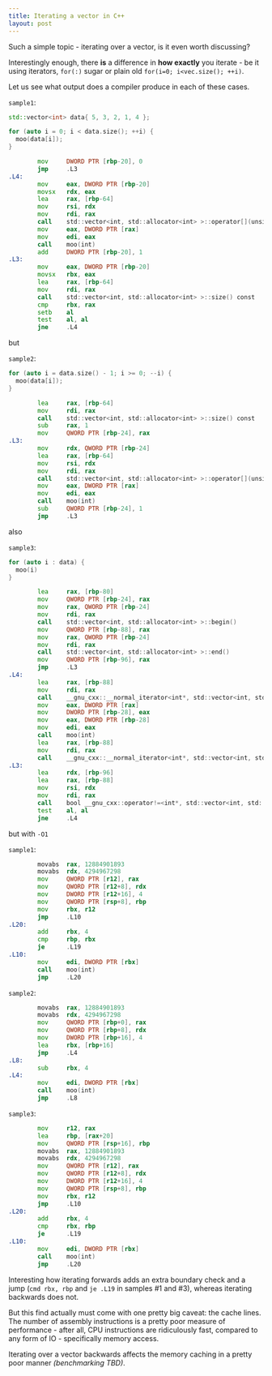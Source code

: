 ```yaml
---
title: Iterating a vector in C++
layout: post
---
```


Such a simple topic - iterating over a vector, is it even worth discussing?

Interestingly enough, there **is** a difference in **how exactly** you iterate - be it using iterators, `for(:)` sugar or plain old `for(i=0; i<vec.size(); ++i)`.

Let us see what output does a compiler produce in each of these cases.

`sample1`:

```cpp
std::vector<int> data{ 5, 3, 2, 1, 4 };

for (auto i = 0; i < data.size(); ++i) {
  moo(data[i]);
}
```

```asm
        mov     DWORD PTR [rbp-20], 0
        jmp     .L3
.L4:
        mov     eax, DWORD PTR [rbp-20]
        movsx   rdx, eax
        lea     rax, [rbp-64]
        mov     rsi, rdx
        mov     rdi, rax
        call    std::vector<int, std::allocator<int> >::operator[](unsigned long)
        mov     eax, DWORD PTR [rax]
        mov     edi, eax
        call    moo(int)
        add     DWORD PTR [rbp-20], 1
.L3:
        mov     eax, DWORD PTR [rbp-20]
        movsx   rbx, eax
        lea     rax, [rbp-64]
        mov     rdi, rax
        call    std::vector<int, std::allocator<int> >::size() const
        cmp     rbx, rax
        setb    al
        test    al, al
        jne     .L4
```

but

`sample2`:

```cpp
for (auto i = data.size() - 1; i >= 0; --i) {
  moo(data[i]);
}
```

```asm
        lea     rax, [rbp-64]
        mov     rdi, rax
        call    std::vector<int, std::allocator<int> >::size() const
        sub     rax, 1
        mov     QWORD PTR [rbp-24], rax
.L3:
        mov     rdx, QWORD PTR [rbp-24]
        lea     rax, [rbp-64]
        mov     rsi, rdx
        mov     rdi, rax
        call    std::vector<int, std::allocator<int> >::operator[](unsigned long)
        mov     eax, DWORD PTR [rax]
        mov     edi, eax
        call    moo(int)
        sub     QWORD PTR [rbp-24], 1
        jmp     .L3
```

also

`sample3`:

```cpp
for (auto i : data) {
  moo(i)
}
```

```asm
        lea     rax, [rbp-80]
        mov     QWORD PTR [rbp-24], rax
        mov     rax, QWORD PTR [rbp-24]
        mov     rdi, rax
        call    std::vector<int, std::allocator<int> >::begin()
        mov     QWORD PTR [rbp-88], rax
        mov     rax, QWORD PTR [rbp-24]
        mov     rdi, rax
        call    std::vector<int, std::allocator<int> >::end()
        mov     QWORD PTR [rbp-96], rax
        jmp     .L3
.L4:
        lea     rax, [rbp-88]
        mov     rdi, rax
        call    __gnu_cxx::__normal_iterator<int*, std::vector<int, std::allocator<int> > >::operator*() const
        mov     eax, DWORD PTR [rax]
        mov     DWORD PTR [rbp-28], eax
        mov     eax, DWORD PTR [rbp-28]
        mov     edi, eax
        call    moo(int)
        lea     rax, [rbp-88]
        mov     rdi, rax
        call    __gnu_cxx::__normal_iterator<int*, std::vector<int, std::allocator<int> > >::operator++()
.L3:
        lea     rdx, [rbp-96]
        lea     rax, [rbp-88]
        mov     rsi, rdx
        mov     rdi, rax
        call    bool __gnu_cxx::operator!=<int*, std::vector<int, std::allocator<int> > >(__gnu_cxx::__normal_iterator<int*, std::vector<int, std::allocator<int> > > const&, __gnu_cxx::__normal_iterator<int*, std::vector<int, std::allocator<int> > > const&)
        test    al, al
        jne     .L4
```

but with `-O1`

`sample1`:

```asm
        movabs  rax, 12884901893
        movabs  rdx, 4294967298
        mov     QWORD PTR [r12], rax
        mov     QWORD PTR [r12+8], rdx
        mov     DWORD PTR [r12+16], 4
        mov     QWORD PTR [rsp+8], rbp
        mov     rbx, r12
        jmp     .L10
.L20:
        add     rbx, 4
        cmp     rbp, rbx
        je      .L19
.L10:
        mov     edi, DWORD PTR [rbx]
        call    moo(int)
        jmp     .L20
```

`sample2`:

```asm
        movabs  rax, 12884901893
        movabs  rdx, 4294967298
        mov     QWORD PTR [rbp+0], rax
        mov     QWORD PTR [rbp+8], rdx
        mov     DWORD PTR [rbp+16], 4
        lea     rbx, [rbp+16]
        jmp     .L4
.L8:
        sub     rbx, 4
.L4:
        mov     edi, DWORD PTR [rbx]
        call    moo(int)
        jmp     .L8
```

`sample3`:

```asm
        mov     r12, rax
        lea     rbp, [rax+20]
        mov     QWORD PTR [rsp+16], rbp
        movabs  rax, 12884901893
        movabs  rdx, 4294967298
        mov     QWORD PTR [r12], rax
        mov     QWORD PTR [r12+8], rdx
        mov     DWORD PTR [r12+16], 4
        mov     QWORD PTR [rsp+8], rbp
        mov     rbx, r12
        jmp     .L10
.L20:
        add     rbx, 4
        cmp     rbx, rbp
        je      .L19
.L10:
        mov     edi, DWORD PTR [rbx]
        call    moo(int)
        jmp     .L20
```

Interesting how iterating forwards adds an extra boundary check and a jump (`cmd rbx, rbp` and `je .L19` in samples #1 and #3),
whereas iterating backwards does not.

But this find actually must come with one pretty big caveat: the cache lines. The number of assembly instructions is a pretty poor measure of performance - after all, CPU instructions are ridiculously fast, compared to any form of IO - specifically memory access.

Iterating over a vector backwards affects the memory caching in a pretty poor manner _(benchmarking TBD)_.

